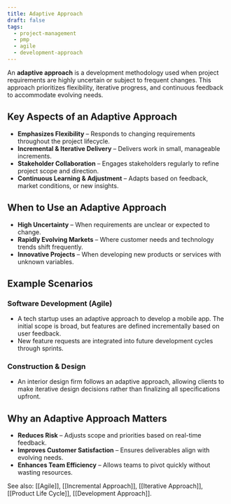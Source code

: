 ```yaml
---
title: Adaptive Approach
draft: false
tags:
  - project-management
  - pmp
  - agile
  - development-approach
---
```


An **adaptive approach** is a development methodology used when project requirements are highly uncertain or subject to frequent changes. This approach prioritizes flexibility, iterative progress, and continuous feedback to accommodate evolving needs.

## Key Aspects of an Adaptive Approach
- **Emphasizes Flexibility** – Responds to changing requirements throughout the project lifecycle.
- **Incremental & Iterative Delivery** – Delivers work in small, manageable increments.
- **Stakeholder Collaboration** – Engages stakeholders regularly to refine project scope and direction.
- **Continuous Learning & Adjustment** – Adapts based on feedback, market conditions, or new insights.

## When to Use an Adaptive Approach
- **High Uncertainty** – When requirements are unclear or expected to change.
- **Rapidly Evolving Markets** – Where customer needs and technology trends shift frequently.
- **Innovative Projects** – When developing new products or services with unknown variables.

## Example Scenarios

### **Software Development (Agile)**
- A tech startup uses an adaptive approach to develop a mobile app. The initial scope is broad, but features are defined incrementally based on user feedback.
- New feature requests are integrated into future development cycles through sprints.

### **Construction & Design**
- An interior design firm follows an adaptive approach, allowing clients to make iterative design decisions rather than finalizing all specifications upfront.

## Why an Adaptive Approach Matters
- **Reduces Risk** – Adjusts scope and priorities based on real-time feedback.
- **Improves Customer Satisfaction** – Ensures deliverables align with evolving needs.
- **Enhances Team Efficiency** – Allows teams to pivot quickly without wasting resources.

See also: [[Agile]], [[Incremental Approach]], [[Iterative Approach]], [[Product Life Cycle]], [[Development Approach]].

